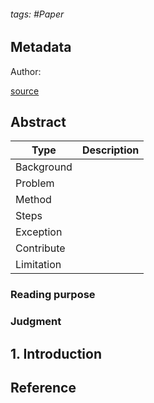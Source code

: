 ###### tags: #Paper

## Metadata

Author: 

[source]()

## Abstract

| Type       | Description |
| ---------- | ----------- |
| Background |             |
| Problem    |             |
| Method     |             |
| Steps      |             |
| Exception  |             |
| Contribute |             |
| Limitation |             |

### Reading purpose

### Judgment


## 1. Introduction




## Reference
